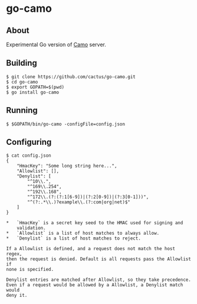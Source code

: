 go-camo
=======

## About

Experimental Go version of [Camo][1] server.

## Building

    $ git clone https://github.com/cactus/go-camo.git
    $ cd go-camo
    $ export GOPATH=$(pwd)
    $ go install go-camo

## Running

    $ $GOPATH/bin/go-camo -configFile=config.json

## Configuring

    $ cat config.json
    {
        "HmacKey": "Some long string here...",
        "Allowlist": [],
        "Denylist": [
            "^10\\.",
            "^169\\.254",
            "^192\\.168",
            "^172\\.(?:(?:1[6-9])|(?:2[0-9])|(?:3[0-1]))",
            "^(?:.*\\.)?example\\.(?:com|org|net)$"
        ]
    }

    *   `HmacKey` is a secret key seed to the HMAC used for signing and
        validation.
    *   `Allowlist` is a list of host matches to always allow.
    *   `Denylist` is a list of host matches to reject.

    If a Allowlist is defined, and a request does not match the host regex,
    then the request is denied. Default is all requests pass the Allowlist if
    none is specified.

    Denylist entries are matched after Allowlist, so they take precedence.
    Even if a request would be allowed by a Allowlist, a Denylist match would
    deny it.

[1]: https://github.com/atmos/camo
